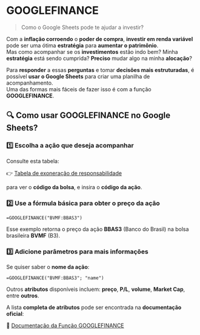 # GOOGLEFINANCE

> Como o Google Sheets pode te ajudar a investir?

Com a **inflação corroendo** o **poder de compra**, **investir em renda variável** pode ser uma ótima **estratégia** para **aumentar o patrimônio**.  
Mas como acompanhar se os **investimentos** estão indo bem? Minha **estratégia** está sendo cumprida? **Preciso** mudar algo na minha **alocação**?

Para **responder** a essas **perguntas** e tomar **decisões mais estruturadas**, é possível **usar o Google Sheets** para criar uma planilha de acompanhamento.  
Uma das formas mais fáceis de fazer isso é com a função **GOOGLEFINANCE**.

## 🔍 Como usar **GOOGLEFINANCE** no Google Sheets?

### 1️⃣ Escolha a ação que deseja acompanhar

Consulte esta tabela:

👉 [Tabela de exoneração de responsabilidade](https://www.google.com/intl/pt-BR/googlefinance/disclaimer/)

para ver o **código da bolsa**, e insira o **código da ação**.

### 2️⃣ Use a fórmula básica para obter o preço da ação

```excel
=GOOGLEFINANCE("BVMF:BBAS3")
```

Esse exemplo retorna o preço da ação **BBAS3** (Banco do Brasil) na bolsa brasileira **BVMF** (B3).

### 3️⃣ Adicione parâmetros para mais informações

Se quiser saber o **nome da ação**:

```excel
=GOOGLEFINANCE("BVMF:BBAS3"; "name")
```

Outros **atributos** disponíveis incluem: **preço**, **P/L**, **volume**, **Market Cap**, entre **outros**.

A lista **completa de atributos** pode ser encontrada na **documentação oficial**:

🔗 [Documentação da Função GOOGLEFINANCE](https://support.google.com/docs/answer/3093281?hl=pt-BR)
